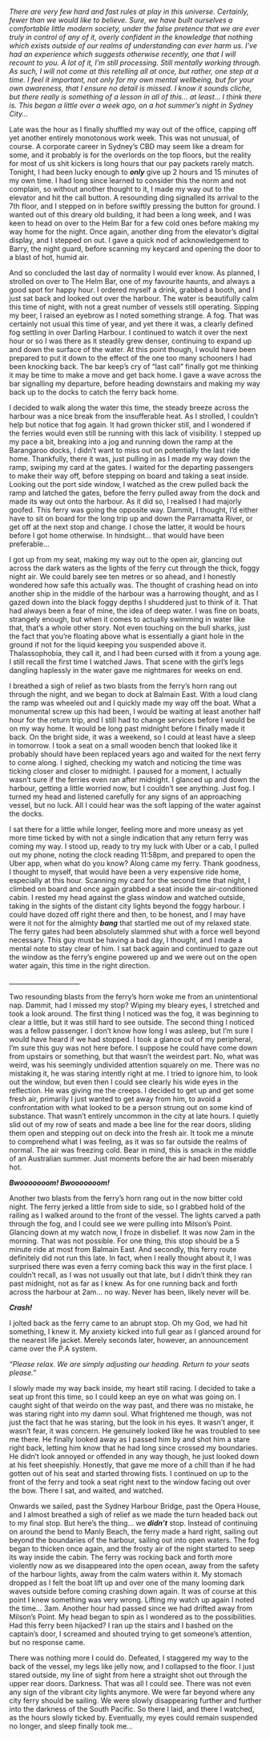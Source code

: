 *There are very few hard and fast rules at play in this universe. Certainly, fewer than we would like to believe. Sure, we have built ourselves a comfortable little modern society, under the false pretence that we are ever truly in control of any of it, overly confident in the knowledge that nothing which exists outside of our realms of understanding can ever harm us. I’ve had an experience which suggests otherwise recently, one that I will recount to you. A lot of it, I’m still processing. Still mentally working through. As such, I will not come at this retelling all at once, but rather, one step at a time. I feel it important, not only for my own mental wellbeing, but for your own awareness, that I ensure no detail is missed. I know it sounds cliche, but there really is something of a lesson in all of this… at least… I think there is. This began a little over a week ago, on a hot summer’s night in Sydney City…*



Late was the hour as I finally shuffled my way out of the office, capping off yet another entirely monotonous work week. This was not unusual, of course. A corporate career in Sydney’s CBD may seem like a dream for some, and it probably is for the overlords on the top floors, but the reality for most of us shit kickers is long hours that our pay packets rarely match. Tonight, I had been lucky enough to ***only*** give up 2 hours and 15 minutes of my own time. I had long since learned to consider this the norm and not complain, so without another thought to it, I made my way out to the elevator and hit the call button. A resounding ding signalled its arrival to the 7th floor, and I stepped on in before swiftly pressing the button for ground. I wanted out of this dreary old building, it had been a long week, and I was keen to head on over to the Helm Bar for a few cold ones before making my way home for the night. Once again, another ding from the elevator’s digital display, and I stepped on out. I gave a quick nod of acknowledgement to Barry, the night guard, before scanning my keycard and opening the door to a blast of hot, humid air.

And so concluded the last day of normality I would ever know. As planned, I strolled on over to The Helm Bar, one of my favourite haunts, and always a good spot for happy hour. I ordered myself a drink, grabbed a booth, and I just sat back and looked out over the harbour. The water is beautifully calm this time of night, with not a great number of vessels still operating. Sipping my beer, I raised an eyebrow as I noted something strange. A fog. That was certainly not usual this time of year, and yet there it was, a clearly defined fog settling in over Darling Harbour. I continued to watch it over the next hour or so I was there as it steadily grew denser, continuing to expand up and down the surface of the water. At this point though, I would have been prepared to put it down to the effect of the one too many schooners I had been knocking back. The bar keep’s cry of “last call” finally got me thinking it may be time to make a move and get back home. I gave a wave across the bar signalling my departure, before heading downstairs and making my way back up to the docks to catch the ferry back home. 

I decided to walk along the water this time, the steady breeze across the harbour was a nice break from the insufferable heat. As I strolled, I couldn’t help but notice that fog again. It had grown thicker still, and I wondered if the ferries would even still be running with this lack of visibility. I stepped up my pace a bit, breaking into a jog and running down the ramp at the Barangaroo docks, I didn’t want to miss out on potentially the last ride home. Thankfully, there it was, just pulling in as I made my way down the ramp, swiping my card at the gates. I waited for the departing passengers to make their way off, before stepping on board and taking a seat inside. Looking out the port side window, I watched as the crew pulled back the ramp and latched the gates, before the ferry pulled away from the dock and made its way out onto the harbour. As it did so, I realised I had majorly goofed. This ferry was going the opposite way. Dammit, I thought, I’d either have to sit on board for the long trip up and down the Parramatta River, or get off at the next stop and change. I chose the latter, it would be hours before I got home otherwise. In hindsight… that would have been preferable…

I got up from my seat, making my way out to the open air, glancing out across the dark waters as the lights of the ferry cut through the thick, foggy night air. We could barely see ten metres or so ahead, and I honestly wondered how safe this actually was. The thought of crashing head on into another ship in the middle of the harbour was a harrowing thought, and as I gazed down into the black foggy depths I shuddered just to think of it. That had always been a fear of mine, the idea of deep water. I was fine on boats, strangely enough, but when it comes to actually swimming in water like that, that’s a whole other story. Not even touching on the bull sharks, just the fact that you’re floating above what is essentially a giant hole in the ground if not for the liquid keeping you suspended above it. Thalassophobia, they call it, and I had been cursed with it from a young age. I still recall the first time I watched Jaws. That scene with the girl’s legs dangling haplessly in the water gave me nightmares for weeks on end.

I breathed a sigh of relief as two blasts from the ferry’s horn rang out through the night, and we began to dock at Balmain East. With a loud clang the ramp was wheeled out and I quickly made my way off the boat. What a monumental screw up this had been, I would be waiting at least another half hour for the return trip, and I still had to change services before I would be on my way home. It would be long past midnight before I finally made it back. On the bright side, it was a weekend, so I could at least have a sleep in tomorrow. I took a seat on a small wooden bench that looked like it probably should have been replaced years ago and waited for the next ferry to come along. I sighed, checking my watch and noticing the time was ticking closer and closer to midnight. I paused for a moment, I actually wasn’t sure if the ferries even ran after midnight. I glanced up and down the harbour, getting a little worried now, but I couldn’t see anything. Just fog. I turned my head and listened carefully for any signs of an approaching vessel, but no luck. All I could hear was the soft lapping of the water against the docks. 

I sat there for a little while longer, feeling more and more uneasy as yet more time ticked by with not a single indication that any return ferry was coming my way. I stood up, ready to try my luck with Uber or a cab, I pulled out my phone, noting the clock reading 11:58pm, and prepared to open the Uber app, when what do you know? Along came my ferry. Thank goodness, I thought to myself, that would have been a very expensive ride home, especially at this hour. Scanning my card for the second time that night, I climbed on board and once again grabbed a seat inside the air-conditioned cabin. I rested my head against the glass window and watched outside, taking in the sights of the distant city lights beyond the foggy harbour. I could have dozed off right there and then, to be honest, and I may have were it not for the almighty ***bang*** that startled me out of my relaxed state. The ferry gates had been absolutely slammed shut with a force well beyond necessary. This guy must be having a bad day, I thought, and I made a mental note to stay clear of him. I sat back again and continued to gaze out the window as the ferry’s engine powered up and we were out on the open water again, this time in the right direction.



\_\_\_\_\_\_\_\_\_\_\_\_\_\_\_\_\_\_\_\_\_\_



Two resounding blasts from the ferry’s horn woke me from an unintentional nap. Dammit, had I missed my stop? Wiping my bleary eyes, I stretched and took a look around. The first thing I noticed was the fog, it was beginning to clear a little, but it was still hard to see outside. The second thing I noticed was a fellow passenger. I don’t know how long I was asleep, but I’m sure I would have heard if we had stopped. I took a glance out of my peripheral, I’m sure this guy was not here before. I suppose he could have come down from upstairs or something, but that wasn’t the weirdest part. No, what was weird, was his seemingly undivided attention squarely on me. There was no mistaking it, he was staring intently right at me. I tried to ignore him, to look out the window, but even then I could see clearly his wide eyes in the reflection. He was giving me the creeps. I decided to get up and get some fresh air, primarily I just wanted to get away from him, to avoid a confrontation with what looked to be a person strung out on some kind of substance. That wasn’t entirely uncommon in the city at late hours. I quietly slid out of my row of seats and made a bee line for the rear doors, sliding them open and stepping out on deck into the fresh air. It took me a minute to comprehend what I was feeling, as it was so far outside the realms of normal. The air was freezing cold. Bear in mind, this is smack in the middle of an Australian summer. Just moments before the air had been miserably hot. 

***Bwooooooom! Bwooooooom!***

Another two blasts from the ferry’s horn rang out in the now bitter cold night. The ferry jerked a little from side to side, so I grabbed hold of the railing as I walked around to the front of the vessel. The lights carved a path through the fog, and I could see we were pulling into Milson’s Point. Glancing down at my watch now, I froze in disbelief. It was now 2am in the morning. That was not possible. For one thing, this stop should be a 5 minute ride at most from Balmain East. And secondly, this ferry route definitely did not run this late. In fact, when I really thought about it, I was surprised there was even a ferry coming back this way in the first place. I couldn’t recall, as I was not usually out that late, but I didn’t think they ran past midnight, not as far as I knew. As for one running back and forth across the harbour at 2am… no way. Never has been, likely never will be.

***Crash!***

I jolted back as the ferry came to an abrupt stop. Oh my God, we had hit something, I knew it. My anxiety kicked into full gear as I glanced around for the nearest life jacket. Merely seconds later, however, an announcement came over the P.A system.

*“Please relax. We are simply adjusting our heading. Return to your seats please.”*

I slowly made my way back inside, my heart still racing. I decided to take a seat up front this time, so I could keep an eye on what was going on. I caught sight of that weirdo on the way past, and there was no mistake, he was staring right into my damn soul. What frightened me though, was not just the fact that he was staring, but the look in his eyes. It wasn’t anger, it wasn’t fear, it was concern. He genuinely looked like he was troubled to see me there. He finally looked away as I passed him by and shot him a stare right back, letting him know that he had long since crossed my boundaries. He didn’t look annoyed or offended in any way though, he just looked down at his feet sheepishly. Honestly, that gave me more of a chill than if he had gotten out of his seat and started throwing fists. I continued on up to the front of the ferry and took a seat right next to the window facing out over the bow. There I sat, and waited, and watched.

Onwards we sailed, past the Sydney Harbour Bridge, past the Opera House, and I almost breathed a sigh of relief as we made the turn headed back out to my final stop. But here’s the thing… we ***didn’t*** stop. Instead of continuing on around the bend to Manly Beach, the ferry made a hard right, sailing out beyond the boundaries of the harbour, sailing out into open waters. The fog began to thicken once again, and the frosty air of the night started to seep its way inside the cabin. The ferry was rocking back and forth more violently now as we disappeared into the open ocean, away from the safety of the harbour lights, away from the calm waters within it. My stomach dropped as I felt the boat lift up and over one of the many looming dark waves outside before coming crashing down again. It was of course at this point I knew something was very wrong. Lifting my watch up again I noted the time… 3am. Another hour had passed since we had drifted away from Milson’s Point. My head began to spin as I wondered as to the possibilities. Had this ferry been hijacked? I ran up the stairs and I bashed on the captain’s door, I screamed and shouted trying to get someone’s attention, but no response came.

There was nothing more I could do. Defeated, I staggered my way to the back of the vessel, my legs like jelly now, and I collapsed to the floor. I just stared outside, my line of sight from here a straight shot out through the upper rear doors. Darkness. That was all I could see. There was not even any sign of the vibrant city lights anymore. We were far beyond where any city ferry should be sailing. We were slowly disappearing further and further into the darkness of the South Pacific. So there I laid, and there I watched, as the hours slowly ticked by. Eventually, my eyes could remain suspended no longer, and sleep finally took me...